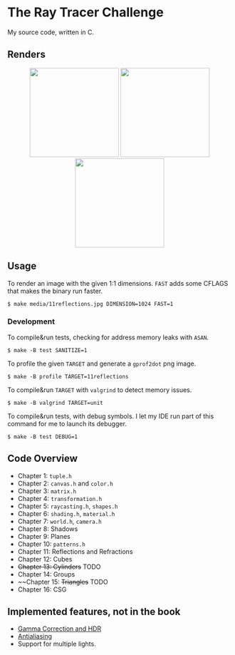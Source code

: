 # The Ray Tracer Challenge

My source code, written in C.

## Renders

<p float="left" align="middle">
  <a href="media/9plane.jpg">       <img src="media/thumbs/9plane.jpg"        width="200" /></a>
  <a href="media/11reflections.jpg"><img src="media/thumbs/11reflections.jpg" width="200" /></a>
  <a href="media/12cube.jpg">       <img src="media/thumbs/12cube.jpg"        width="200" /></a>
</p>

## Usage

To render an image with the given 1:1 dimensions. `FAST` adds some CFLAGS that makes the binary run faster.

``` shellsession
$ make media/11reflections.jpg DIMENSION=1024 FAST=1
```

### Development

To compile&run tests, checking for address memory leaks with `ASAN`.

``` shellsession
$ make -B test SANITIZE=1
```

To profile the given `TARGET` and generate a `gprof2dot` png image.

``` shellsession
$ make -B profile TARGET=11reflections
```

To compile&run `TARGET` with `valgrind` to detect memory issues.

``` shellsession
$ make -B valgrind TARGET=unit
```

To compile&run tests, with debug symbols. I let my IDE run part of this command for me to launch its debugger.

``` shellsession
$ make -B test DEBUG=1
```

## Code Overview

- Chapter 1: `tuple.h`
- Chapter 2: `canvas.h` and `color.h`
- Chapter 3: `matrix.h`
- Chapter 4: `transformation.h`
- Chapter 5: `raycasting.h`, `shapes.h`
- Chapter 6: `shading.h`, `material.h`
- Chapter 7: `world.h`, `camera.h`
- Chapter 8: Shadows
- Chapter 9: Planes
- Chapter 10: `patterns.h`
- Chapter 11: Reflections and Refractions
- Chapter 12: Cubes
- ~~Chapter 13: Cylinders~~ TODO
- Chapter 14: Groups
- ~~Chapter 15: ~~Triangles~~ TODO
- Chapter 16: CSG

## Implemented features, not in the book

- [Gamma Correction and HDR](https://learnopengl.com/Advanced-Lighting/HDR)
- [Antialiasing](https://raytracing.github.io/books/RayTracingInOneWeekend.html#antialiasing)
- Support for multiple lights.
